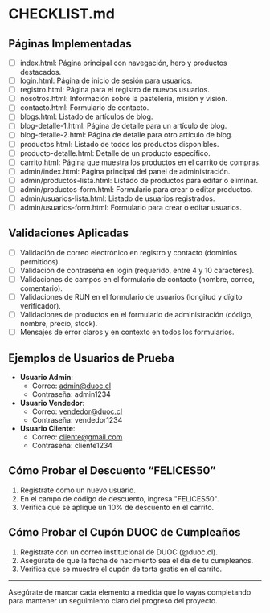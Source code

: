 # CHECKLIST.md

## Páginas Implementadas
- [ ] index.html: Página principal con navegación, hero y productos destacados.
- [ ] login.html: Página de inicio de sesión para usuarios.
- [ ] registro.html: Página para el registro de nuevos usuarios.
- [ ] nosotros.html: Información sobre la pastelería, misión y visión.
- [ ] contacto.html: Formulario de contacto.
- [ ] blogs.html: Listado de artículos de blog.
- [ ] blog-detalle-1.html: Página de detalle para un artículo de blog.
- [ ] blog-detalle-2.html: Página de detalle para otro artículo de blog.
- [ ] productos.html: Listado de todos los productos disponibles.
- [ ] producto-detalle.html: Detalle de un producto específico.
- [ ] carrito.html: Página que muestra los productos en el carrito de compras.
- [ ] admin/index.html: Página principal del panel de administración.
- [ ] admin/productos-lista.html: Listado de productos para editar o eliminar.
- [ ] admin/productos-form.html: Formulario para crear o editar productos.
- [ ] admin/usuarios-lista.html: Listado de usuarios registrados.
- [ ] admin/usuarios-form.html: Formulario para crear o editar usuarios.

## Validaciones Aplicadas
- [ ] Validación de correo electrónico en registro y contacto (dominios permitidos).
- [ ] Validación de contraseña en login (requerido, entre 4 y 10 caracteres).
- [ ] Validaciones de campos en el formulario de contacto (nombre, correo, comentario).
- [ ] Validaciones de RUN en el formulario de usuarios (longitud y dígito verificador).
- [ ] Validaciones de productos en el formulario de administración (código, nombre, precio, stock).
- [ ] Mensajes de error claros y en contexto en todos los formularios.

## Ejemplos de Usuarios de Prueba
- **Usuario Admin**: 
  - Correo: admin@duoc.cl
  - Contraseña: admin1234
- **Usuario Vendedor**: 
  - Correo: vendedor@duoc.cl
  - Contraseña: vendedor1234
- **Usuario Cliente**: 
  - Correo: cliente@gmail.com
  - Contraseña: cliente1234

## Cómo Probar el Descuento “FELICES50”
1. Regístrate como un nuevo usuario.
2. En el campo de código de descuento, ingresa "FELICES50".
3. Verifica que se aplique un 10% de descuento en el carrito.

## Cómo Probar el Cupón DUOC de Cumpleaños
1. Regístrate con un correo institucional de DUOC (@duoc.cl).
2. Asegúrate de que la fecha de nacimiento sea el día de tu cumpleaños.
3. Verifica que se muestre el cupón de torta gratis en el carrito.

---

Asegúrate de marcar cada elemento a medida que lo vayas completando para mantener un seguimiento claro del progreso del proyecto.